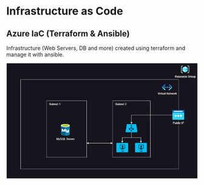 # Infrastructure as Code
## Azure IaC (Terraform &amp; Ansible)

Infrastructure (Web Servers, DB and more) created using terraform and manage it with ansible.

![Infrastructure](img/infra.png)
